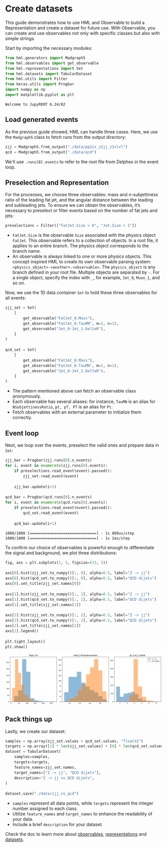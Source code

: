 # Create datasets

This guide demonstrates how to use HML and Observable to build a Representation and create a dataset for future use. With Observable, you can create and use observables not only with specific classes but also with simple strings.

Start by importing the necessary modules:

```python
from hml.generators import Madgraph5
from hml.observables import get_observable
from hml.representations import Set
from hml.datasets import TabularDataset
from hml.utils import Filter
from keras.utils import Progbar
import numpy as np
import matplotlib.pyplot as plt
```

<div class="result" markdown>

```
Welcome to JupyROOT 6.24/02
```

</div>

## Load generated events

As the previous guide showed, HML can handle three cases. Here, we use the `Madgraph5` class to fetch runs from the output directory:

```python
zjj = Madgraph5.from_output("./data/pp2zz_z2jj_z2vlvl")
qcd = Madgraph5.from_output("./data/qcd")
```

We'll use `.runs[0].events` to refer to the root file from Delphes in the event loop.

## Preselection and Representation

For the processes, we choose three observables: mass and n-subjettiness ratio of the leading fat jet, and the angular distance between the leading and subleading jets. To ensure we can obtain the observables, it’s necessary to preselect or filter events based on the number of fat jets and jets:

```python
preselections = Filter(["FatJet.Size > 0", "Jet.Size > 1"])
```

- `FatJet.Size` is the observable `Size` associated with the physics object `FatJet`. This observable refers to a collection of objects. In a root file, it applies to an entire branch. The physics object corresponds to the branch name.
- An observable is always linked to one or more physics objects. This concept inspired HML to create its own observable parsing system: `<physics_object>-<another>.<observable>`. The `physics_object` is any branch defined in your root file. Multiple objects are separated by `-`. For a single object, specify the index with `_`, for example, `Jet_0`, `Muon_1`, and so on.

Now, we use the 1D data container `Set` to hold these three observables for all events:

```python
zjj_set = Set(
    [
        get_observable("FatJet_0.Mass"),
        get_observable("FatJet_0.TauMN", m=2, n=1),
        get_observable("Jet_0-Jet_1.DeltaR"),
    ]
)

qcd_set = Set(
    [
        get_observable("FatJet_0.Mass"),
        get_observable("FatJet_0.TauMN", m=2, n=1),
        get_observable("Jet_0-Jet_1.DeltaR"),
    ]
)
```

- The pattern mentioned above can fetch an observable class anonymously.
- Each observable has several aliases: for instance, `TauMN` is an alias for `NSubjettinessRatio`, `pt, pT, PT` is an alias for `Pt`.
- Fetch observables with an external parameter to initialize them correctly.

## Event loop

Next, we loop over the events, preselect the valid ones and prepare data in `Set`:

```python
zjj_bar = Progbar(zjj.runs[0].n_events)
for i, event in enumerate(zjj.runs[0].events):
    if preselections.read_event(event).passed():
        zjj_set.read_event(event)

    zjj_bar.update(i+1)

qcd_bar = Progbar(qcd.runs[0].n_events)
for i, event in enumerate(qcd.runs[0].events):
    if preselections.read_event(event).passed():
        qcd_set.read_event(event)

    qcd_bar.update(i+1)

```

<div class="result" markdown>

```
1000/1000 [==============================] - 1s 889us/step
1000/1000 [==============================] - 1s 1ms/step
```

</div>

To confirm our choice of observables is powerful enough to differentiate the signal and background, we plot three distributions:

```python
fig, axs = plt.subplots(1, 3, figsize=(15, 5))

axs[0].hist(zjj_set.to_numpy()[:, 0], alpha=0.5, label="Z -> jj")
axs[0].hist(qcd_set.to_numpy()[:, 0], alpha=0.5, label="QCD dijets")
axs[0].set_title(zjj_set.names[0])

axs[1].hist(zjj_set.to_numpy()[:, 1], alpha=0.5, label="Z -> jj")
axs[1].hist(qcd_set.to_numpy()[:, 1], alpha=0.5, label="QCD dijets")
axs[1].set_title(zjj_set.names[1])

axs[2].hist(zjj_set.to_numpy()[:, 2], alpha=0.5, label="Z -> jj")
axs[2].hist(qcd_set.to_numpy()[:, 2], alpha=0.5, label="QCD dijets")
axs[2].set_title(zjj_set.names[2])
axs[2].legend()

plt.tight_layout()
plt.show()
```

<div class="result" markdown>

![observable_distributions](../images/observable_distributions.png)

</div>

## Pack things up

Lastly, we create our dataset:

```python
samples = np.array(zjj_set.values + qcd_set.values, "float32")
targets = np.array([1] * len(zjj_set.values) + [0] * len(qcd_set.values), "int32")
dataset = TabularDataset(
    samples=samples,
    targets=targets,
    feature_names=zjj_set.names,
    target_names=["Z -> jj", "QCD dijets"],
    description="Z -> jj vs QCD dijets",
)

dataset.save("./data/zjj_vs_qcd")
```

- `samples` represent all data points, while `targets` represent the integer number assigned to each class.
- Utilize `feature_names` and `target_names` to enhance the readability of your data.
- Include a brief `description` for your dataset.

Check the doc to learn more about [observables](../api-reference/hml.observables.md), [representations](../api-reference/hml.representations.md) and [datasets](../api-reference/hml.datasets.md).
